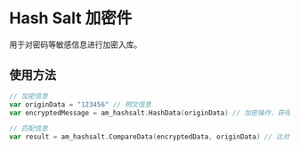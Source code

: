 # Hash Salt 加密件
用于对密码等敏感信息进行加密入库。

## 使用方法
```go
// 加密信息
var originData = "123456" // 明文信息
var encryptedMessage = am_hashsalt.HashData(originData) // 加密操作，获得加密后的字串

// 匹配信息
var result = am_hashsalt.CompareData(encryptedData, originData) // 比对两者是否一致，返回bool值，true为一致，false为不一致
```